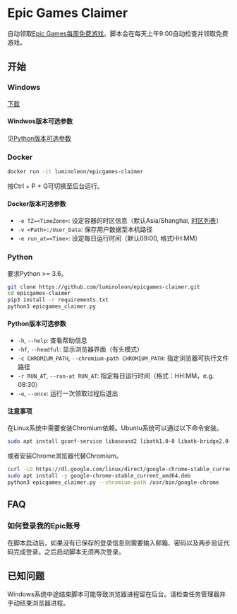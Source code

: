 # Epic Games Claimer

自动领取[Epic Games每周免费游戏](https://www.epicgames.com/store/free-games)。脚本会在每天上午9:00自动检查并领取免费游戏。

## 开始

### Windows

[下载](https://github.com/luminoleon/epicgames-claimer/releases)

#### Windwos版本可选参数

见[Python版本可选参数](#Python版本可选参数)

### Docker

``` bash
docker run -it luminoleon/epicgames-claimer
```

按Ctrl + P + Q可切换至后台运行。

#### Docker版本可选参数

* `-e TZ=<TimeZone>`: 设定容器的时区信息（默认Asia/Shanghai, [时区列表](https://en.wikipedia.org/wiki/List_of_tz_database_time_zones#List)）
* `-v <Path>:/User_Data`: 保存用户数据至本机路径
* `-e run_at=<Time>`: 设定每日运行时间（默认09:00, 格式HH:MM）

### Python

要求Python >= 3.6。

``` bash
git clone https://github.com/luminoleon/epicgames-claimer.git
cd epicgames-claimer
pip3 install -r requirements.txt
python3 epicgames_claimer.py
```

#### Python版本可选参数

* `-h`, `--help`: 查看帮助信息
* `-hf`, `--headful`: 显示浏览器界面（有头模式）
* `-c CHROMIUM_PATH`, `--chromium-path CHROMIUM_PATH`: 指定浏览器可执行文件路径
* `-r RUN_AT`, `--run-at RUN_AT`: 指定每日运行时间（格式：HH:MM，e.g. 08:30）
* `-o`, `--once`: 运行一次领取过程后退出

#### 注意事项

在Linux系统中需要安装Chromium依赖。Ubuntu系统可以通过以下命令安装。

``` bash
sudo apt install gconf-service libasound2 libatk1.0-0 libatk-bridge2.0-0 libc6 libcairo2 libcups2 libdbus-1-3 libexpat1 libfontconfig1 libgcc1 libgconf-2-4 libgdk-pixbuf2.0-0 libglib2.0-0 libgtk-3-0 libnspr4 libpango-1.0-0 libpangocairo-1.0-0 libstdc++6 libx11-6 libx11-xcb1 libxcb1 libxcomposite1 libxcursor1 libxdamage1 libxext6 libxfixes3 libxi6 libxrandr2 libxrender1 libxss1 libxtst6 ca-certificates fonts-liberation libappindicator1 libnss3 lsb-release xdg-utils wget
```

或者安装Chrome浏览器代替Chromium。

``` bash
curl -LO https://dl.google.com/linux/direct/google-chrome-stable_current_amd64.deb
sudo apt install -y google-chrome-stable_current_amd64.deb
python3 epicgames_claimer.py --chromium-path /usr/bin/google-chrome
```

## FAQ

### 如何登录我的Epic账号

在脚本启动后，如果没有已保存的登录信息则需要输入邮箱、密码以及两步验证代码完成登录。之后启动脚本无须再次登录。

## 已知问题

Windows系统中途结束脚本可能导致浏览器进程留在后台。请检查任务管理器并手动结束浏览器进程。

